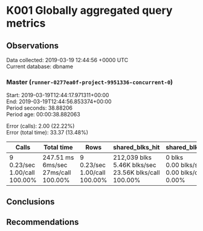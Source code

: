 # K001 Globally aggregated query metrics

## Observations ##
Data collected: 2019-03-19 12:44:56 +0000 UTC  
Current database: dbname  



### Master (`runner-0277ea0f-project-9951336-concurrent-0`) ###
Start: 2019-03-19T12:44:17.971311+00:00  
End: 2019-03-19T12:44:56.853374+00:00  
Period seconds: 38.88206  
Period age: 00:00:38.882063  

Error (calls): 2.00 (22.22%)  
Error (total time): 33.37 (13.48%)

Calls | Total&nbsp;time | Rows | shared_blks_hit | shared_blks_read | shared_blks_dirtied | shared_blks_written | blk_read_time | blk_write_time | kcache_reads | kcache_writes | kcache_user_time_ms | kcache_system_time 
-------|------------|------|-----------------|------------------|---------------------|---------------------|---------------|----------------|--------------|---------------|---------------------|--------------------
9<br/>0.23/sec<br/>1.00/call<br/>100.00% |247.51&nbsp;ms<br/>6ms/sec<br/>27ms/call<br/>100.00% |9<br/>0.23/sec<br/>1.00/call<br/>100.00% |212,039&nbsp;blks<br/>5.46K&nbsp;blks/sec<br/>23.56K&nbsp;blks/call<br/>100.00% |0&nbsp;blks<br/>0.00&nbsp;blks/sec<br/>0.00&nbsp;blks/call<br/>0.00% |0&nbsp;blks<br/>0.00&nbsp;blks/sec<br/>0.00&nbsp;blks/call<br/>0.00% |0&nbsp;blks<br/>0.00&nbsp;blks/sec<br/>0.00&nbsp;blks/call<br/>0.00% |0.00&nbsp;ms<br/>0s/sec<br/>0s/call<br/>0.00% |0.00&nbsp;ms<br/>0s/sec<br/>0s/call<br/>0.00% |0.00&nbsp;bytes<br/>0.00&nbsp;bytes/sec<br/>0.00&nbsp;bytes/call<br/>0.00% |0.00&nbsp;bytes<br/>0.00&nbsp;bytes/sec<br/>0.00&nbsp;bytes/call<br/>0.00% |0.00&nbsp;ms<br/>0s/sec<br/>0s/call<br/>0.00% |0.00&nbsp;ms<br/>0s/sec<br/>0s/call<br/>0.00%





## Conclusions ##


## Recommendations ##

